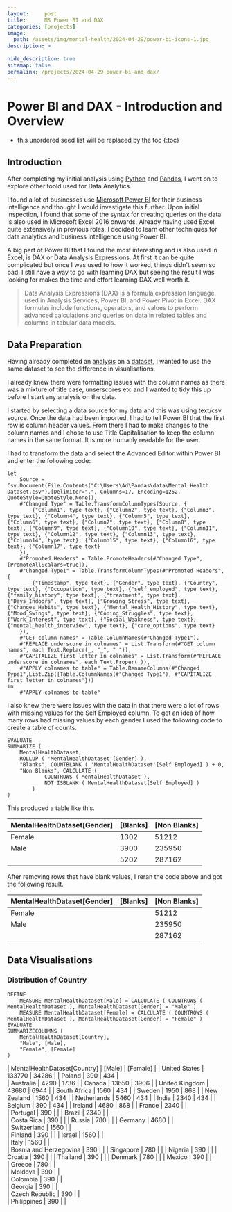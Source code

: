 ```yaml
---
layout:     post
title:      MS Power BI and DAX
categories: [projects]
image: 
  path: /assets/img/mental-health/2024-04-29/power-bi-icons-1.jpg
description: >
  
hide_description: true
sitemap: false
permalink: /projects/2024-04-29-power-bi-and-dax/
---
```

# Power BI and DAX - Introduction and Overview

* this unordered seed list will be replaced by the toc
{:toc}

## Introduction
After completing my initial analysis using [Python](https://www.python.org/) and [Pandas](https://pandas.pydata.org/), I went on to explore other toold used for Data Analytics.

I found a lot of businesses use [Microsoft Power BI](https://app.powerbi.com/) for their business intelligence and thought I would investigate this further. Upon initial inspection, I found that some of the syntax for creating queries on the data is also used in Microsoft Excel 2016 onwards. Already having used Excel quite extensively in previous roles, I decided to learn other techniques for data analytics and business intelligence using Power BI.

A big part of Power BI that I found the most interesting and is also used in Excel, is DAX or Data Analysis Expressions. At first it can be quite complicated but once I was used to how it worked, things didn't seem so bad. I still have a way to go with learning DAX but seeing the result I was looking for makes the time and effort learning DAX well worth it.

> Data Analysis Expressions (DAX) is a formula expression language used in Analysis Services, Power BI, and Power Pivot in Excel. DAX formulas include functions, operators, and values to perform advanced calculations and queries on data in related tables and columns in tabular data models.

## Data Preparation
Having already completed an [analysis](https://adam-godfrey.github.io/data-analysis-portfolio/projects/2024-04-06-mental-health/) on a [dataset](https://www.kaggle.com/datasets/bhavikjikadara/mental-health-dataset "Your home for data science"), I wanted to use the same dataset to see the difference in visualisations.

I already knew there were formatting issues with the column names as there was a mixture of title case, unserscores etc and I wanted to tidy this up before I start any analysis on the data.

I started by selecting a data source for my data and this was using text/csv source. Once the data had been imported, I had to tell Power BI that the first row is column header values. From there I had to make changes to the column names and I chose to use Title Capitalisation to keep the column names in the same format. It is more humanly readable for the user.

I had to transform the data and select the Advanced Editor within Power BI and enter the following code:

```
let
    Source = Csv.Document(File.Contents("C:\Users\Ad\Pandas\data\Mental Health Dataset.csv"),[Delimiter=",", Columns=17, Encoding=1252, QuoteStyle=QuoteStyle.None]),
    #"Changed Type" = Table.TransformColumnTypes(Source, {
        {"Column1", type text}, {"Column2", type text}, {"Column3", type text}, {"Column4", type text}, {"Column5", type text}, {"Column6", type text}, {"Column7", type text}, {"Column8", type text}, {"Column9", type text}, {"Column10", type text}, {"Column11", type text}, {"Column12", type text}, {"Column13", type text}, {"Column14", type text}, {"Column15", type text}, {"Column16", type text}, {"Column17", type text}
    }),
    #"Promoted Headers" = Table.PromoteHeaders(#"Changed Type", [PromoteAllScalars=true]),
    #"Changed Type1" = Table.TransformColumnTypes(#"Promoted Headers", {
        {"Timestamp", type text}, {"Gender", type text}, {"Country", type text}, {"Occupation", type text}, {"self_employed", type text}, {"family_history", type text}, {"treatment", type text}, {"Days_Indoors", type text}, {"Growing_Stress", type text}, {"Changes_Habits", type text}, {"Mental_Health_History", type text}, {"Mood_Swings", type text}, {"Coping_Struggles", type text}, {"Work_Interest", type text}, {"Social_Weakness", type text}, {"mental_health_interview", type text}, {"care_options", type text}
    }),
    #"GET column names" = Table.ColumnNames(#"Changed Type1"),
    #"REPLACE underscore in colnames" = List.Transform(#"GET column names", each Text.Replace(_, "_", " ")),
    #"CAPITALIZE first letter in colnames" = List.Transform(#"REPLACE underscore in colnames", each Text.Proper(_)),
    #"APPLY colnames to table" = Table.RenameColumns(#"Changed Type1",List.Zip({Table.ColumnNames(#"Changed Type1"), #"CAPITALIZE first letter in colnames"}))
in
    #"APPLY colnames to table"
```

I also knew there were issues with the data in that there were a lot of rows with missing values for the Self Employed column. To get an idea of how many rows had missing values by each gender I used the following code to create a table of counts.

```
EVALUATE
SUMMARIZE (
    MentalHealthDataset,
    ROLLUP ( 'MentalHealthDataset'[Gender] ),
    "Blanks", COUNTBLANK ( 'MentalHealthDataset'[Self Employed] ) + 0,
    "Non Blanks", CALCULATE (
            COUNTROWS ( MentalHealthDataset ),
            NOT ISBLANK ( MentalHealthDataset[Self Employed] )
        )
)
```

This produced a table like this.

| MentalHealthDataset[Gender] | [Blanks] | [Non Blanks] |
|-----------------------------|----------|--------------|
| Female                      | 1302     | 51212        |
| Male                        | 3900     | 235950       |
|                             | 5202     | 287162       |

After removing rows that have blank values, I reran the code above and got the following result.

| MentalHealthDataset[Gender] | [Blanks] | [Non Blanks] |
|-----------------------------|----------|--------------|
| Female                      |          | 51212        |
| Male                        |          | 235950       |
|                             |          | 287162       |

## Data Visualisations

### Distribution of Country

```
DEFINE
    MEASURE MentalHealthDataset[Male] = CALCULATE ( COUNTROWS ( MentalHealthDataset ), MentalHealthDataset[Gender] = "Male" )
    MEASURE MentalHealthDataset[Female] = CALCULATE ( COUNTROWS ( MentalHealthDataset ), MentalHealthDataset[Gender] = "Female" )
EVALUATE
SUMMARIZECOLUMNS (
    MentalHealthDataset[Country],
    "Male", [Male],
    "Female", [Female]
)
```

| MentalHealthDataset[Country] | [Male] | [Female] |
| United States                | 133770 |    34286 |
| Poland                       |    390 |      434 |  
| Australia                    |   4290 |     1736 |
| Canada                       |  13650 |     3906 |
| United Kingdom               |  43680 |     6944 |
| South Africa                 |   1560 |      434 |
| Sweden                       |   1950 |      868 |
| New Zealand                  |   1560 |      434 |
| Netherlands                  |   5460 |      434 |
| India                        |   2340 |      434 |
| Belgium                      |    390 |      434 |
| Ireland                      |   4680 |      868 |
| France                       |   2340 |          |  
| Portugal                     |    390 |          | 
| Brazil                       |   2340 |          |  
| Costa Rica                   |    390 |          | 
| Russia                       |    780 |          | 
| Germany                      |   4680 |          |    
| Switzerland                  |   1560 |          |    
| Finland                      |    390 |          | 
| Israel                       |   1560 |          |    
| Italy                        |   1560 |          |    
| Bosnia and Herzegovina       |    390 |          | 
| Singapore                    |    780 |          | 
| Nigeria                      |    390 |          | 
| Croatia                      |    390 |          | 
| Thailand                     |    390 |          | 
| Denmark                      |    780 |          | 
| Mexico                       |    390 |          |  
| Greece                       |    780 |          |  
| Moldova                      |    390 |          |  
| Colombia                     |    390 |          |  
| Georgia                      |    390 |          |  
| Czech Republic               |    390 |          |  
| Philippines                  |    390 |          |  